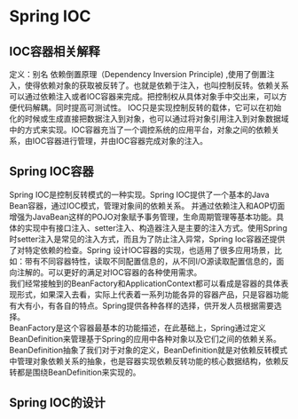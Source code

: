 # Spring IOC

## IOC容器相关解释  

定义：别名 依赖倒置原理（Dependency Inversion Principle) ,使用了倒置注入，使得依赖对象的获取被反转了。也就是依赖于注入，也叫控制反转。依赖关系可以通过依赖注入或者IOC容器来完成。把控制权从具体对象手中交出来，可以方便代码解耦。同时提高可测试性。
IOC只是实现控制反转的载体，它可以在初始化的时候或生成直接把数据注入到对象，也可以通过将对象引用注入到对象数据域中的方式来实现。IOC容器充当了一个调控系统的应用平台，对象之间的依赖关系，由IOC容器进行管理，并由IOC容器完成对象的注入。
## Spring IOC容器  

Spring IOC是控制反转模式的一种实现。Spring IOC提供了一个基本的Java Bean容器，通过IOC模式，管理对象间的依赖关系。
并通过依赖注入和AOP切面增强为JavaBean这样的POJO对象赋予事务管理，生命周期管理等基本功能。具体的实现中有接口注入、setter注入、构造器注入是主要的注入方式。使用Spring时setter注入是常见的注入方式，而且为了防止注入异常，Spring Ioc容器还提供了对特定依赖的检查。Spring 设计IOC容器的实现，也适用了很多应用场景，比如：带有不同容器特性，读取不同配置信息的，从不同I/O源读取配置信息的，面向注解的。可以更好的满足对IOC容器的各种使用需求。  
我们经常接触到的BeanFactory和ApplicationContext都可以看成是容器的具体表现形式，如果深入去看，实际上代表着一系列功能各异的容器产品，只是容器功能有大有小，有各自的特点。Spring提供各种各样的选择，供开发人员根据需要选择。  
BeanFactory是这个容器最基本的功能描述，在此基础上，Spring通过定义BeanDefinition来管理基于Spring的应用中各种对象以及它们之间的依赖关系。BeanDefinition抽象了我们对于对象的定义，BeanDefinition就是对依赖反转模式中管理对象依赖关系的抽象，也是容器实现依赖反转功能的核心数据结构，依赖反转都是围绕BeanDefinition来实现的。  
## Spring IOC的设计
